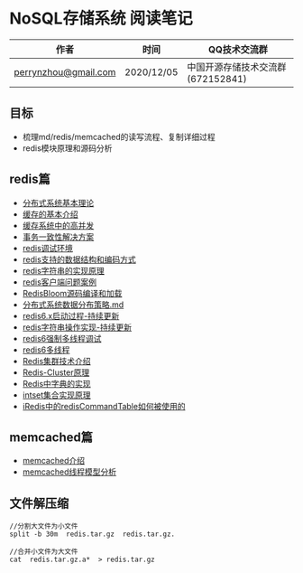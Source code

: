# NoSQL存储系统 阅读笔记

| 作者 | 时间 |QQ技术交流群 |
| ------ | ------ |------ |
| perrynzhou@gmail.com |2020/12/05 |中国开源存储技术交流群(672152841) |


## 目标

- 梳理md/redis/memcached的读写流程、复制详细过程
- redis模块原理和源码分析


## redis篇
- [分布式系统基本理论](./document/md/redis/分布式系统基本理论.md)
- [缓存的基本介绍](./document/md/redis/缓存的基本介绍.md)
- [缓存系统中的高并发](./document/md/redis/缓存系统中的高并发.md)
- [事务一致性解决方案](./document/md/redis/2020-11-04-事务一致性解决方案.md)
- [redis调试环境](./document/md/redis/redis源码调试环境.md)
- [redis支持的数据结构和编码方式](./document/md/redis/redis支持的几种数据结构和编码方式.md)
- [redis字符串的实现原理](./document/md/redis/redis字符串的实现原理.md)
- [redis客户端问题案例](./document/md/redis/Redis客户端问题案例.md)
- [RedisBloom源码编译和加载](./document/md/redis/2020-11-11-redisbloom源码编译和加载.md)
- [分布式系统数据分布策略.md](./document/md/redis/2020-11-24-分布式系统数据分布策略.md)
- [redis6.x启动过程-持续更新](./document/md/redis/redis6.x启动过程.md)
- [redis字符串操作实现-持续更新](./document/md/redis/2020-12-02-redis字符串操作实现.md)
- [redis6强制多线程调试](./document/md/redis/2020-12-04-Redis6强制多线程调试.md)
- [redis6多线程](./document/md/redis/redis6多线程模型.md)
- [Redis集群技术介绍](./document/md/redis/2020-12-05-Redis集群技术介绍.md)
- [Redis-Cluster原理](./document/md/redis/2020-12-07-Redis-Cluster原理.md)
- [Redis中字典的实现](./document/md/redis/2020-12-15-Redis中字典的实现.md)
- [intset集合实现原理](./document/md/redis/2020-12-16-intset集合实现原理.md)
- [iRedis中的redisCommandTable如何被使用的](./document/md/redis/Redis中的redisCommandTable如何被使用的.md)



## memcached篇
- [memcached介绍](./document/md/memcached/memcached基本介绍.md)
- [memcached线程模型分析](./document/md/memcached/memcached线程模型分析.md)
  


## 文件解压缩

```
//分割大文件为小文件
split -b 30m  redis.tar.gz  redis.tar.gz.  

//合并小文件为大文件
cat  redis.tar.gz.a*  > redis.tar.gz
```